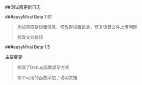 ##测试版更新日志

###easyMirai Beta 1.51

>添加获取群设置信息，修改群设置信息，修复语音文件上传问题
> 
> 修改文档错误

###easyMirai Beta 1.5

主要变更

>修改了Debug函数显示方式
> 
> 每个可用的函数添加了说明文档